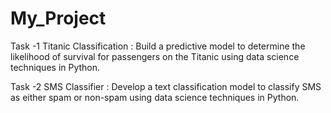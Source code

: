 # My_Project
Task -1
Titanic Classification :
Build a predictive model to determine the
likelihood of survival for passengers on
the Titanic using data science techniques
in Python.

Task -2
SMS Classifier :
Develop a text classification model to
classify SMS as either spam or non-spam
using data science techniques in Python.

